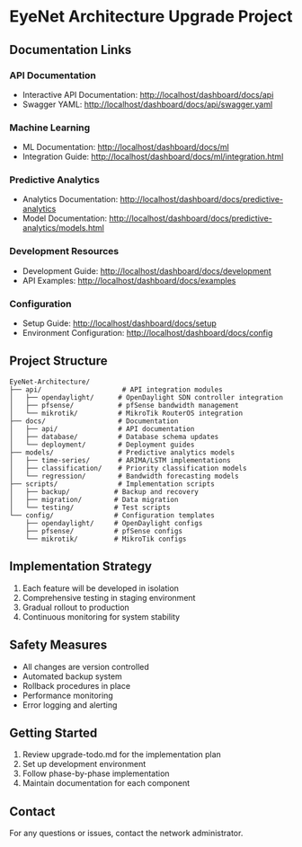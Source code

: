 # EyeNet Architecture Upgrade Project

## Documentation Links

### API Documentation
- Interactive API Documentation: [http://localhost/dashboard/docs/api](http://localhost/dashboard/docs/api)
- Swagger YAML: [http://localhost/dashboard/docs/api/swagger.yaml](http://localhost/dashboard/docs/api/swagger.yaml)

### Machine Learning
- ML Documentation: [http://localhost/dashboard/docs/ml](http://localhost/dashboard/docs/ml)
- Integration Guide: [http://localhost/dashboard/docs/ml/integration.html](http://localhost/dashboard/docs/ml/integration.html)

### Predictive Analytics
- Analytics Documentation: [http://localhost/dashboard/docs/predictive-analytics](http://localhost/dashboard/docs/predictive-analytics)
- Model Documentation: [http://localhost/dashboard/docs/predictive-analytics/models.html](http://localhost/dashboard/docs/predictive-analytics/models.html)

### Development Resources
- Development Guide: [http://localhost/dashboard/docs/development](http://localhost/dashboard/docs/development)
- API Examples: [http://localhost/dashboard/docs/examples](http://localhost/dashboard/docs/examples)

### Configuration
- Setup Guide: [http://localhost/dashboard/docs/setup](http://localhost/dashboard/docs/setup)
- Environment Configuration: [http://localhost/dashboard/docs/config](http://localhost/dashboard/docs/config)

## Project Structure
```
EyeNet-Architecture/
├── api/                    # API integration modules
│   ├── opendaylight/      # OpenDaylight SDN controller integration
│   ├── pfsense/           # pfSense bandwidth management
│   └── mikrotik/          # MikroTik RouterOS integration
├── docs/                  # Documentation
│   ├── api/               # API documentation
│   ├── database/          # Database schema updates
│   └── deployment/        # Deployment guides
├── models/                # Predictive analytics models
│   ├── time-series/       # ARIMA/LSTM implementations
│   ├── classification/    # Priority classification models
│   └── regression/        # Bandwidth forecasting models
├── scripts/               # Implementation scripts
│   ├── backup/           # Backup and recovery
│   ├── migration/        # Data migration
│   └── testing/          # Test scripts
└── config/               # Configuration templates
    ├── opendaylight/     # OpenDaylight configs
    ├── pfsense/          # pfSense configs
    └── mikrotik/         # MikroTik configs
```

## Implementation Strategy
1. Each feature will be developed in isolation
2. Comprehensive testing in staging environment
3. Gradual rollout to production
4. Continuous monitoring for system stability

## Safety Measures
- All changes are version controlled
- Automated backup system
- Rollback procedures in place
- Performance monitoring
- Error logging and alerting

## Getting Started
1. Review upgrade-todo.md for the implementation plan
2. Set up development environment
3. Follow phase-by-phase implementation
4. Maintain documentation for each component

## Contact
For any questions or issues, contact the network administrator.
